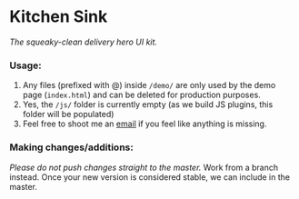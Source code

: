 # Kitchen Sink #
_The squeaky-clean delivery hero UI kit._

### Usage: ###

1. Any files (prefixed with @) inside `/demo/` are only used by the demo page (`index.html`) and can be deleted for production purposes.
2. Yes, the `/js/` folder is currently empty (as we build JS plugins, this folder will be populated)
3. Feel free to shoot me an [email](mailto:sidney.francois@deliveryhero.com) if you feel like anything is missing.

### Making changes/additions: ###

_Please do not push changes straight to the master._ Work from a branch instead. Once your new version is considered stable, we can include in the master.